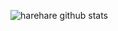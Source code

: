 ![harehare github stats](https://github-readme-stats.vercel.app/api?username=garyyeap&count_private=true&show_icons=true)

